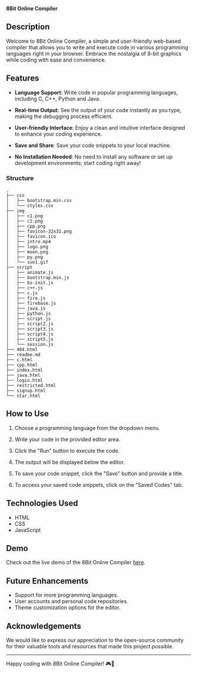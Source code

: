 **8Bit Online Compiler**




## Description

Welcome to 8Bit Online Compiler, a simple and user-friendly web-based compiler that allows you to write and execute code in various programming languages right in your browser. Embrace the nostalgia of 8-bit graphics while coding with ease and convenience.

## Features

- **Language Support**: Write code in popular programming languages, including C, C++, Python and Java.

- **Real-time Output**: See the output of your code instantly as you type, making the debugging process efficient.

- **User-friendly Interface**: Enjoy a clean and intuitive interface designed to enhance your coding experience.

- **Save and Share**: Save your code snippets to your local machine.

- **No Installation Needed**: No need to install any software or set up development environments; start coding right away!

### Structure
```
.
├── css
│   ├── bootstrap.min.css
│   └── styles.css
├── img
│   ├── c1.png
│   ├── c2.png
│   ├── cpp.png
│   ├── favicon-32x32.png
│   ├── favicon.ico
│   ├── intro.mp4
│   ├── logo.png
│   ├── moon.png
│   ├── py.png
│   └── sun1.gif
├── script
│   ├── animate.js
│   ├── bootstrap.min.js
│   ├── bs-init.js
│   ├── c++.js
│   ├── c.js
│   ├── fire.js
│   ├── firebase.js
│   ├── java.js
│   ├── python.js
│   ├── script.js
│   ├── script2.js
│   ├── script3.js
│   ├── script4.js
│   ├── script5.js
│   └── session.js
├── 404.html
├── readme.md
├── c.html
├── cpp.html
├── index.html
├── java.html
├── login.html
├── restricted.html
├── signup.html
└── star.html

```

## How to Use

1. Choose a programming language from the dropdown menu.

2. Write your code in the provided editor area.

3. Click the "Run" button to execute the code.

4. The output will be displayed below the editor.

5. To save your code snippet, click the "Save" button and provide a title.

6. To access your saved code snippets, click on the "Saved Codes" tab.

## Technologies Used

- HTML
- CSS
- JavaScript

## Demo

Check out the live demo of the 8Bit Online Compiler [here](https://compiler81.netlify.app).

## Future Enhancements

- Support for more programming languages.
- User accounts and personal code repositories.
- Theme customization options for the editor.


## Acknowledgements

We would like to express our appreciation to the open-source community for their valuable tools and resources that made this project possible.

---
Happy coding with 8Bit Online Compiler! 🎮🚀

